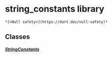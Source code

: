 


# string_constants library






    *[<Null safety>](https://dart.dev/null-safety)*





## Classes

##### [StringConstants](../ui_string_constants/StringConstants-class.md)



 















